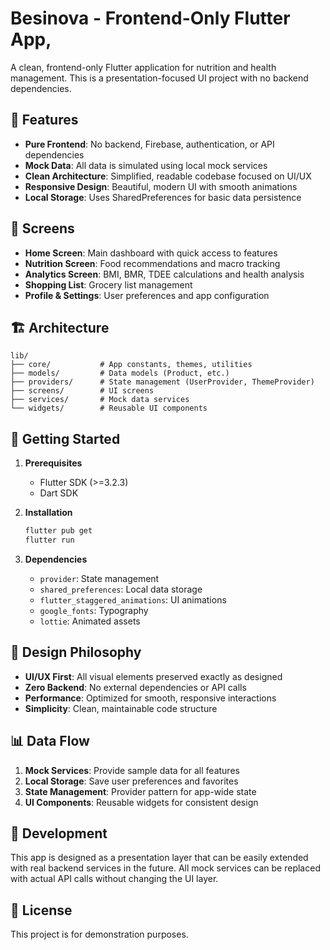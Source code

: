 # Besinova - Frontend-Only Flutter App,

A clean, frontend-only Flutter application for nutrition and health management. This is a presentation-focused UI project with no backend dependencies.

## 🎯 Features

- **Pure Frontend**: No backend, Firebase, authentication, or API dependencies
- **Mock Data**: All data is simulated using local mock services
- **Clean Architecture**: Simplified, readable codebase focused on UI/UX
- **Responsive Design**: Beautiful, modern UI with smooth animations
- **Local Storage**: Uses SharedPreferences for basic data persistence

## 📱 Screens

- **Home Screen**: Main dashboard with quick access to features
- **Nutrition Screen**: Food recommendations and macro tracking
- **Analytics Screen**: BMI, BMR, TDEE calculations and health analysis
- **Shopping List**: Grocery list management
- **Profile & Settings**: User preferences and app configuration

## 🏗️ Architecture

```
lib/
├── core/           # App constants, themes, utilities
├── models/         # Data models (Product, etc.)
├── providers/      # State management (UserProvider, ThemeProvider)
├── screens/        # UI screens
├── services/       # Mock data services
└── widgets/        # Reusable UI components
```

## 🚀 Getting Started

1. **Prerequisites**
   - Flutter SDK (>=3.2.3)
   - Dart SDK

2. **Installation**
   ```bash
   flutter pub get
   flutter run
   ```

3. **Dependencies**
   - `provider`: State management
   - `shared_preferences`: Local data storage
   - `flutter_staggered_animations`: UI animations
   - `google_fonts`: Typography
   - `lottie`: Animated assets

## 🎨 Design Philosophy

- **UI/UX First**: All visual elements preserved exactly as designed
- **Zero Backend**: No external dependencies or API calls
- **Performance**: Optimized for smooth, responsive interactions
- **Simplicity**: Clean, maintainable code structure

## 📊 Data Flow

1. **Mock Services**: Provide sample data for all features
2. **Local Storage**: Save user preferences and favorites
3. **State Management**: Provider pattern for app-wide state
4. **UI Components**: Reusable widgets for consistent design

## 🔧 Development

This app is designed as a presentation layer that can be easily extended with real backend services in the future. All mock services can be replaced with actual API calls without changing the UI layer.

## 📝 License

This project is for demonstration purposes.
